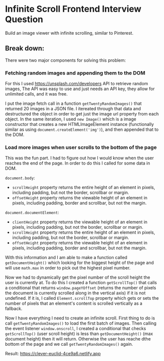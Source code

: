 # Infinite Scroll Frontend Interview Question
Build an image viewer with infinite scrolling, similar to Pinterest.

## Break down:
There were two major components for solving this problem:

### Fetching random images and appending them to the DOM
For this I used https://unsplash.com/developers API to retrieve random images, The API was easy to use and just needs an API key, they allow for unlimited calls, and it was free.

I put the image fetch call in a function `getTwentyRandomImages()` that returned 20 images in a JSON file. I itereated through that data and destructured the object in order to get just the image url property from each object. In the same iteration, I used `new Image()` which is a image constructor that creates a new HTMLImageElement instance (functionally similar as using `document.createElement('img')`), and then appended that to the DOM.

### Load more images when user scrolls to the bottom of the page
This was the fun part. I had to figure out how I would know when the user reaches the end of the page. In order to do this I called for some data in DOM.

`document.body`:
- `scrollHeight` property returns the entire height of an element in pixels, including padding, but not the border, scrollbar or margin.
- `offsetHeight` property returns the viewable height of an element in pixels, including padding, border and scrollbar, but not the margin.

`document.documentElement`:
- `clientHeight` property returns the viewable height of an element in pixels, including padding, but not the border, scrollbar or margin.
- `scrollHeight` property returns the entire height of an element in pixels, including padding, but not the border, scrollbar or margin.
- `offsetHeight` property returns the viewable height of an element in pixels, including padding, border and scrollbar, but not the margin.

With this information and I am able to make a function called `getDocumentHeight()` which looking for the biggest height of the page and will use `math.max` in order to pick out the highest pixel number.

Now we had to dynamically get the pixel number of the scroll height the user is currently at. To do this I created a function `getScrollTop()` that calls a conditional that returns `window.pageYOffset` (returns the number of pixels the document is currently scrolled along in the vertical axis) if it is not undefined. If it is, I called `Element.scrollTop` property which gets or sets the number of pixels that an element's content is scrolled vertically as a fallback.

Now I have everything I need to create an infinite scroll. First thing to do is call  `getTwentyRandomImages()` to load the first batch of images. Then calling the event listener `window.onscroll`, I created a conditional that checks `getScrollTop()` (user scroll height) is less than `getDocumentHeight()` (max document height) then it will return. Otherwise the user has reache dthe bottom of the page and we call `getTwentyRandomImages()` again.

Result: https://clever-euclid-4ce9a6.netlify.app
